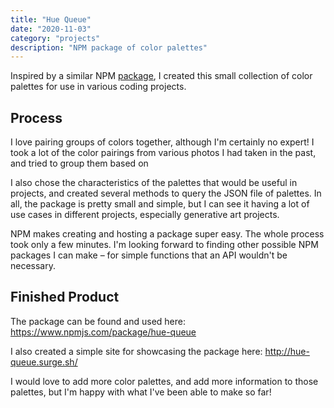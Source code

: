 ```yaml
---
title: "Hue Queue"
date: "2020-11-03"
category: "projects"
description: "NPM package of color palettes"
---
```

Inspired by a similar NPM [package](https://www.npmjs.com/package/chromotome), I created this small collection of color palettes for use in various coding projects.
​
## Process
I love pairing groups of colors together, although I'm certainly no expert! I took a lot of the color pairings from various photos I had taken in the past, and tried to group them based on 

I also chose the characteristics of the palettes that would be useful in projects, and created several methods to query the JSON file of palettes. In all, the package is pretty small and simple, but I can see it having a lot of use cases in different projects, especially generative art projects.

NPM makes creating and hosting a package super easy. The whole process took only a few minutes. I'm looking forward to finding other possible NPM packages I can make – for simple functions that an API wouldn't be necessary.

## Finished Product
The package can be found and used here: https://www.npmjs.com/package/hue-queue

I also created a simple site for showcasing the package here: http://hue-queue.surge.sh/

I would love to add more color palettes, and add more information to those palettes, but I'm happy with what I've been able to make so far!
